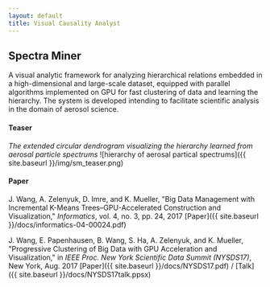 ```yaml
---
layout: default
title: Visual Causality Analyst
---
```


## Spectra Miner

A visual analytic framework for analyzing hierarchical relations embedded in a high-dimensional and large-scale dataset, equipped with parallel algorithms implemented on GPU for fast clustering of data and learning the hierarchy. The system is developed intending to facilitate scientific analysis in the domain of aerosol science.

#### Teaser

*The extended circular dendrogram visualizing the hierarchy learned from aerosal particle spectrums*
![hierarchy of aerosal partical spectrums]({{ site.baseurl }}/img/sm_teaser.png)

#### Paper
J. Wang, A. Zelenyuk, D. Imre, and K. Mueller, "Big Data Management with Incremental K-Means Trees–GPU-Accelerated Construction and Visualization," *Informatics*, vol. 4, no. 3, pp. 24, 2017
[Paper]({{ site.baseurl }}/docs/informatics-04-00024.pdf)

J. Wang, E. Papenhausen, B. Wang, S. Ha, A. Zelenyuk, and K. Mueller, "Progressive Clustering of Big Data with GPU Acceleration and Visualization," in *IEEE Proc. New York Scientific Data Summit (NYSDS17)*, New York, Aug. 2017
[Paper]({{ site.baseurl }}/docs/NYSDS17.pdf) / [Talk]({{ site.baseurl }}/docs/NYSDS17talk.ppsx)
